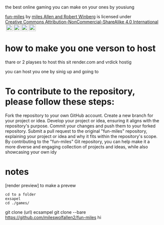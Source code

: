 the best online gaming  you can make on your ones by yousiung
<p xmlns:cc="http://creativecommons.org/ns#" xmlns:dct="http://purl.org/dc/terms/"><a property="dct:title" rel="cc:attributionURL" href="https://github.com/mileswolfallen2/fun-miles">fun-miles</a> by <a rel="cc:attributionURL dct:creator" property="cc:attributionName" href="https://github.com/mileswolfallen2">miles Allen and Robert Winberg</a> is licensed under <a href="https://creativecommons.org/licenses/by-nc-sa/4.0/?ref=chooser-v1" target="_blank" rel="license noopener noreferrer" style="display:inline-block;">Creative Commons Attribution-NonCommercial-ShareAlike 4.0 International<img style="height:22px!important;margin-left:3px;vertical-align:text-bottom;" src="https://mirrors.creativecommons.org/presskit/icons/cc.svg?ref=chooser-v1" alt=""><img style="height:22px!important;margin-left:3px;vertical-align:text-bottom;" src="https://mirrors.creativecommons.org/presskit/icons/by.svg?ref=chooser-v1" alt=""><img style="height:22px!important;margin-left:3px;vertical-align:text-bottom;" src="https://mirrors.creativecommons.org/presskit/icons/nc.svg?ref=chooser-v1" alt=""><img style="height:22px!important;margin-left:3px;vertical-align:text-bottom;" src="https://mirrors.creativecommons.org/presskit/icons/sa.svg?ref=chooser-v1" alt=""></a></p>




<h1>how to make you one verson to host</h1>
thare or 2 playses to host this sit render.com and vrdick hostig 


you can host you one by sinig up and going to 






<h1>To contribute to the repository, please follow these steps:</h1>

Fork the repository to your own GitHub account.
Create a new branch for your project or idea.
Develop your project or idea, ensuring it aligns with the repository's purpose.
Commit your changes and push them to your forked repository.
Submit a pull request to the original "fun-miles" repository, explaining your project or idea and why it fits within the repository's scope.
By contributing to the "fun-miles" Git repository, you can help make it a more diverse and engaging collection of projects and ideas, while also showcasing your own idy


<h1>notes</h1>

  [render preview]
  to make a prevew
  
    cd to a folder
    exsapel
    cd ./games/

  git clone (url)
ecsampel git clone --bare https://github.com/mileswolfallen2/fun-miles
hi
